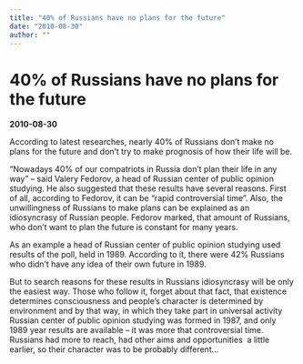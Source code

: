 ```yaml
---
title: "40% of Russians have no plans for the future"
date: "2010-08-30"
author: ""
---
```


# 40% of Russians have no plans for the future

**2010-08-30** 

According to latest researches, nearly 40% of Russians don’t make no plans for the future and don’t try to make prognosis of how their life will be.

“Nowadays 40% of our compatriots in Russia don’t plan their life in any way” – said Valery Fedorov, a head of Russian center of public opinion studying. He also suggested that these results have several reasons. First of all, according to Fedorov, it can be “rapid controversial time”. Also, the unwillingness of Russians to make plans can be explained as an idiosyncrasy of Russian people. Fedorov marked, that amount of Russians, who don’t want to plan the future is constant for many years.

As an example a head of Russian center of public opinion studying used results of the poll, held in 1989. According to it, there were 42% Russians who didn’t have any idea of their own future in 1989. 

But to search reasons for these results in Russians idiosyncrasy will be only the easiest way. Those who follow it, forget about that fact, that existence determines consciousness and people’s character is determined by environment and by that way, in which they take part in universal activity Russian center of public opinion studying was formed in 1987, and only 1989 year results are available – it was more that controversial time. Russians had more to reach, had other aims and opportunities  a little earlier, so their character was to be probably different…